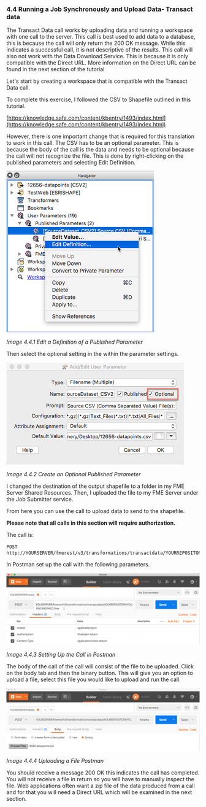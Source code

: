 ### 4.4 Running a Job Synchronously and Upload Data- Transact data

The Transact Data call works by uploading data and running a workspace
with one call to the server. This call is best used to add data to a
database, this is because the call will only return the 200 OK message.
While this indicates a successful call, it is not descriptive of the
results. This call will also not work with the Data Download Service.
This is because it is only compatible with the Direct URL. More
information on the Direct URL can be found in the next section of the
tutorial

Let's start by creating a workspace that is compatible with the Transact
Data call.

To complete this exercise, I followed the CSV to Shapefile outlined in
this tutorial.

[https://knowledge.safe.com/content/kbentry/1493/index.html](https://knowledge.safe.com/content/kbentry/1493/index.html)

However, there is one important change that is required for this
translation to work in this call. The CSV has to be an optional
parameter. This is because the body of the call is the data and needs to
be optional because the call will not recognize the file. This is done
by right-clicking on the published parameters and selecting Edit
Definition.

![](./Images/image4.4.1.DefinitionPublishedParameter.png)

*Image 4.4.1 Edit a Definition of a Published Parameter*

Then select the optional setting in the within the parameter settings.

![](./Images/image4.4.2.OptionalPublished.png)

*Image 4.4.2 Create an Optional Published Parameter*

I changed the destination of the output shapefile to a folder in my FME
Server Shared Resources. Then, I uploaded the file to my FME Server
under the Job Submitter service.

From here you can use the call to upload data to send to the shapefile.

**Please note that all calls in this section will require
authorization.**

The call is:


    POST    http://YOURSERVER/fmerest/v3/transformations/transactdata/YOURREPOSITORY/YOURWORKSPACE.fmw


In Postman set up the call with the following parameters.

![](./Images/image4.4.3.CallPostman.png)

*Image 4.4.3 Setting Up the Call in Postman*

The body of the call of the call will consist of the file to be
uploaded. Click on the body tab and then the binary button. This will
give you an option to upload a file, select this file you would like to
upload and run the call.

![](./Images/image4.4.4.UploadPostman.png)

*Image 4.4.4 Uploading a File Postman*

You should receive a message 200 OK this indicates the call has
completed. You will not receive a file in return so you will have to
manually inspect the file. Web applications often want a zip file of the
data produced from a call and for that you will need a Direct URL which
will be examined in the next section.
